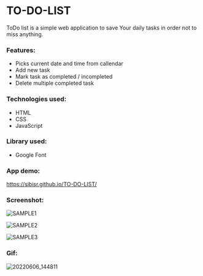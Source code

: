 # TO-DO-LIST
ToDo list is a simple web application to save Your daily tasks in order not to miss anything.

### Features:
* Picks current date and time from callendar
* Add new task
* Mark task as completed / incompleted
* Delete multiple completed task

### Technologies used:
* HTML
* CSS
* JavaScript

### Library used:
* Google Font

### App demo:
 https://sibisr.github.io/TO-DO-LIST/
 
### Screenshot:
![SAMPLE1](https://user-images.githubusercontent.com/84224170/172087973-285b905b-115d-472d-a8bb-db3da76f927f.jpg)

![SAMPLE2](https://user-images.githubusercontent.com/84224170/172088008-f5cc45dc-8bb3-4209-b545-77c4588954f9.jpg)

![SAMPLE3](https://user-images.githubusercontent.com/84224170/172087992-51a4bfc3-05e4-408a-a865-c787d3ecec7d.jpg)

### Gif:

![20220606_144811](https://user-images.githubusercontent.com/84224170/172133552-b7cbff90-36ec-4486-a1cb-abfd44420572.gif)
